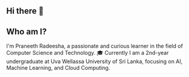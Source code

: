 ## Hi there 👋

## Who am I?
I'm Praneeth Radeesha, a passionate and curious learner in the field of Computer Science and Technology. 🎓 Currently  I am a 2nd-year undergraduate at Uva Wellassa University of Sri Lanka, focusing on AI, Machine Learning, and Cloud Computing. 



